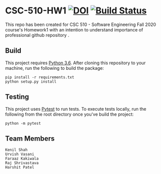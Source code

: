 # CSC-510-HW1 [![DOI](https://zenodo.org/badge/DOI/10.5281/zenodo.3986984.svg)](https://doi.org/10.5281/zenodo.3986984) [![Build Status](https://travis-ci.org/kenil-shah/CSC-510-HW1.svg?branch=master)](https://travis-ci.org/kenil-shah/CSC-510-HW1)
This repo has been created for CSC 510 - Software Engineering Fall 2020 course's Homework1 with an intention to understand importance of professional github repository .

## Build 
This project requires [Python 3.6](https://www.python.org/downloads/release/python-3611/). After cloning this repository to your machine, run the following to build the package:
```
pip install -r requirements.txt
python setup.py install
```

## Testing
This project uses [Pytest](https://docs.pytest.org/en/stable/) to run tests. To execute tests locally, run the following from the root directory once you've build the project:
```
python -m pytest
```

## Team Members
```
Kenil Shah
Urvish Vasani
Faraaz Kakiwala
Raj Shrivastava
Harshit Patel
```
